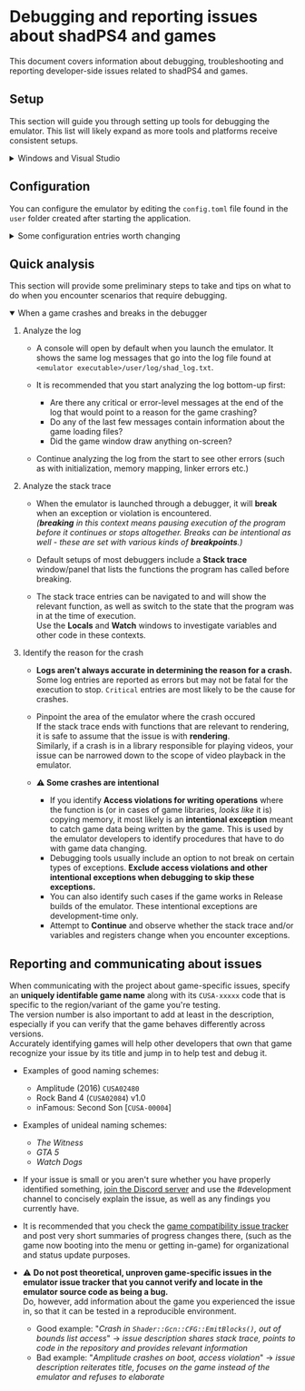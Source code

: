 <!--
SPDX-FileCopyrightText: 2024 shadPS4 Emulator Project
SPDX-License-Identifier: GPL-2.0-or-later
-->

 # Debugging and reporting issues about shadPS4 and games

This document covers information about debugging, troubleshooting and reporting developer-side issues related to shadPS4 and games.

## Setup

This section will guide you through setting up tools for debugging the emulator. This list will likely expand as more tools and platforms receive consistent setups.

<details>
<summary>Windows and Visual Studio</summary>

Make sure you have the project set up for building on Windows with Visual Studio and CMake: [Build shadPS4 for Windows
](https://github.com/shadps4-emu/shadPS4/blob/main/documents/building-windows.md)

1. Open the project folder in Visual Studio **as a folder**. _Do not run `cmake ..` or other commands that set up the project._
   
2. In the Solution Explorer, click the **Switch between solutions and available views** button.\
   ![image](https://github.com/user-attachments/assets/4e2be2b1-ba5a-4451-9ab2-f4ecf246213d)

3. Double-click on **CMake Targets View**.\
  ![image](https://github.com/user-attachments/assets/5ce7cf90-cd61-4cfa-bef5-645909827290)

4. Under **shadPS4 Project**, right-click on the **shadps4 (executable)** solution and click **Set as Startup Item**. This will let you start and debug shadPS4 using the VS debug buttons, as well as the default F5 shortcut.\
   ![image](https://github.com/user-attachments/assets/34c7c047-28a3-499f-be8f-df781134d104)

5. Right-click the **shadps4 (executable)** solution once more and click **Add debug configuration**.

6. Add an `"args: []"` section into the first `configurations` entry.\
   List your game path as an argument, as if you were launching the non-GUI emulator from the command line.
   ![image](https://github.com/user-attachments/assets/8c7c3e69-f38f-4d6b-bdfd-4f1c41c50be7)

7. Set the appropriate CMake configuration for debugging or testing.
   - For debugging the emulator and games within it, select `x64-Clang-Debug`.
   - For testing the emulator with compiler optimizations as a release build, it is recommended to select `x64-Clang-RelWithDebInfo`,
     as debug symbols will still be generated in case you encounter release configuration-exclusive bugs/errors.
   ![image](https://github.com/user-attachments/assets/0d975f7a-7bea-4f89-87ef-5d685bea4381)

Launch and debug the emulator through **Debug > Start Debugging** (F5 by default), or **Debug > Start Without Debugging** (Ctrl+F5 by default) when testing games for performance.

</details>

## Configuration

You can configure the emulator by editing the `config.toml` file found in the `user` folder created after starting the application.

<details>
   <summary>Some configuration entries worth changing</summary>

- `[General]`
  
  - `logType`: Configures logging synchronization (`sync`/`async`)
    - By default, the emulator logs messages asynchronously for better performance. Some log messages may end up being received out-of-order.
    - It can be beneficial to set this to `sync` in order for the log to accurately maintain message order, at the cost of performance.
    - When communicating about issues with games and the log messages aren't clear due to potentially confusing order, set this to `sync` and send that log as well.
  - `logFilter`: Sets the logging category for various logging classes.
    - Format: `<class>:<level> ...`
    - Multiple classes can be set by separating them with a space. (example: `Render:Warning Debug:Critical Lib.Pad:Error`)
    - Sub-classes can be specified in the same format as seen in the console/log (such as `Core.Linker`).  
    - All classes and sub-classes can be set by specifying a `*` symbol. (example: `Kernel.*:Critical`)
    - Valid log levels: `Trace, Debug, Info, Warning, Error, Critical` - in this order, setting a level silences all levels preceding it and logs every level after it.
    - Examples:
      - If the log is being spammed with messages coming from Lib.Pad, you can use `Lib.Pad:Critical` to only log critical-level messages.
      - If you'd like to mute everything, but still want to receive messages from Vulkan rendering: `*:Critical Render.Vulkan:Info`

   - `Fullscreen`: Display the game in a full screen borderless window.
     
- `[GPU]`
  - `dumpShaders`: Dump shaders that are loaded by the emulator. Dump path: `../user/shader/dumps`
  - `nullGpu`: Disables rendering.
  - `screenWidth` and `screenHeight`: Configures the game window width and height.
    
- `[Vulkan]`
   - `validation`-related settings: Use when debugging Vulkan.
   - `rdocEnable`: Automatically hook RenderDoc when installed. Useful for debugging shaders and game rendering.
   - `rdocMarkersEnable`: Enable automatic RenderDoc event annotation
     
- `[LLE]`
   - `libc`: Use LLE with `libc`.
   
</details>

## Quick analysis

This section will provide some preliminary steps to take and tips on what to do when you encounter scenarios that require debugging.

<details open>
<summary>When a game crashes and breaks in the debugger</summary>

1. Analyze the log
   - A console will open by default when you launch the emulator. It shows the same log messages that go into the log file found at `<emulator executable>/user/log/shad_log.txt`.

   - It is recommended that you start analyzing the log bottom-up first:
     - Are there any critical or error-level messages at the end of the log that would point to a reason for the game crashing?
     - Do any of the last few messages contain information about the game loading files?
     - Did the game window draw anything on-screen?
    
   - Continue analyzing the log from the start to see other errors (such as with initialization, memory mapping, linker errors etc.)

2. Analyze the stack trace
   - When the emulator is launched through a debugger, it will **break** when an exception or violation is encountered.\
     _(**breaking** in this context means pausing execution of the program before it continues or stops altogether.
         Breaks can be intentional as well - these are set with various kinds of **breakpoints**.)_

   - Default setups of most debuggers include a **Stack trace** window/panel that lists the functions the program has called before breaking.

   - The stack trace entries can be navigated to and will show the relevant function, as well as switch to the state that the program was in at the time of execution.\
     Use the **Locals** and **Watch** windows to investigate variables and other code in these contexts.

 3. Identify the reason for the crash
    - **Logs aren't always accurate in determining the reason for a crash.**\
      Some log entries are reported as errors but may not be fatal for the execution to stop. `Critical` entries are most likely to be the cause for crashes.

    - Pinpoint the area of the emulator where the crash occured\
      If the stack trace ends with functions that are relevant to rendering, it is safe to assume that the issue is with **rendering**.\
      Similarly, if a crash is in a library responsible for playing videos, your issue can be narrowed down to the scope of video playback in the emulator.

    - **⚠ Some crashes are intentional**
      - If you identify **Access violations for writing operations** where the function is (or in cases of game libraries, _looks like_ it is) copying memory,
      it most likely is an **intentional exception** meant to catch game data being written by the game.
      This is used by the emulator developers to identify procedures that have to do with game data changing.
      - Debugging tools usually include an option to not break on certain types of exceptions. **Exclude access violations and other intentional exceptions when debugging to skip these exceptions.**
      - You can also identify such cases if the game works in Release builds of the emulator. These intentional exceptions are development-time only.
      - Attempt to **Continue** and observe whether the stack trace and/or variables and registers change when you encounter exceptions.

</details>

## Reporting and communicating about issues

When communicating with the project about game-specific issues, specify an **uniquely identifable game name** along with its `CUSA-xxxxx` code that is specific to the region/variant of the game you're testing.\
The version number is also important to add at least in the description, especially if you can verify that the game behaves differently across versions.\
Accurately identifying games will help other developers that own that game recognize your issue by its title and jump in to help test and debug it.

- Examples of good naming schemes:
  - Amplitude (2016) `CUSA02480`
  - Rock Band 4 (`CUSA02084`) v1.0
  - inFamous: Second Son \[`CUSA-00004`\]
- Examples of unideal naming schemes:
  - _The Witness_
  - _GTA 5_
  - _Watch Dogs_
   
- If your issue is small or you aren't sure whether you have properly identified something, [join the Discord server](https://discord.gg/MyZRaBngxA) and use the #development channel
  to concisely explain the issue, as well as any findings you currently have.

- It is recommended that you check the [game compatibility issue tracker](https://github.com/shadps4-emu/shadps4-game-compatibility/issues) and post very short summaries of progress changes there,
  (such as the game now booting into the menu or getting in-game) for organizational and status update purposes.
  
- ⚠ **Do not post theoretical, unproven game-specific issues in the emulator issue tracker that you cannot verify and locate in the emulator source code as being a bug.**\
    Do, however, add information about the game you experienced the issue in, so that it can be tested in a reproducible environment.
  - Good example: "_Crash in `Shader::Gcn::CFG::EmitBlocks()`, out of bounds list access_" -> _issue description shares stack trace, points to code in the repository and provides relevant information_
  - Bad example: "_Amplitude crashes on boot, access violation_" -> _issue description reiterates title, focuses on the game instead of the emulator and refuses to elaborate_
